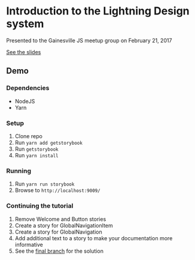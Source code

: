 # Introduction to the Lightning Design system

Presented to the Gainesville JS meetup group on February 21, 2017

[See the slides](https://docs.google.com/presentation/d/1LUhLDTFyb5qIsyDERZKawwpEquWZ0L_rk_4NlLScf_U/edit#slide=id.p)

## Demo

### Dependencies

* NodeJS
* Yarn

### Setup

1. Clone repo
2. Run `yarn add getstorybook`
2. Run `getstorybook`
3. Run `yarn install`

### Running

1. Run `yarn run storybook`
2. Browse to `http://localhost:9009/`

### Continuing the tutorial

1. Remove Welcome and Button stories
2. Create a story for GlobalNavigationItem
3. Create a story for GlobalNavigation
4. Add additional text to a story to make your documentation more informative
5. See the [final branch](https://github.com/gotoplanb/Presentation_2017_GainesvillsJS_ReactStorybooks/tree/final) for the solution
